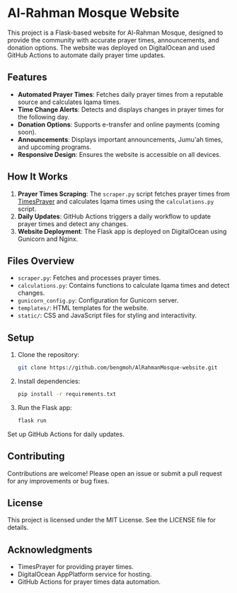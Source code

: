 # Al-Rahman Mosque Website

This project is a Flask-based website for Al-Rahman Mosque, designed to provide the community with accurate prayer times, announcements, and donation options. The website was deployed on DigitalOcean and used GitHub Actions to automate daily prayer time updates.

## Features

- **Automated Prayer Times**: Fetches daily prayer times from a reputable source and calculates Iqama times.
- **Time Change Alerts**: Detects and displays changes in prayer times for the following day.
- **Donation Options**: Supports e-transfer and online payments (coming soon).
- **Announcements**: Displays important announcements, Jumu'ah times, and upcoming programs.
- **Responsive Design**: Ensures the website is accessible on all devices.

## How It Works

1. **Prayer Times Scraping**: The `scraper.py` script fetches prayer times from [TimesPrayer](https://timesprayer.com) and calculates Iqama times using the `calculations.py` script.
2. **Daily Updates**: GitHub Actions triggers a daily workflow to update prayer times and detect any changes.
3. **Website Deployment**: The Flask app is deployed on DigitalOcean using Gunicorn and Nginx.

## Files Overview

- `scraper.py`: Fetches and processes prayer times.
- `calculations.py`: Contains functions to calculate Iqama times and detect changes.
- `gunicorn_config.py`: Configuration for Gunicorn server.
- `templates/`: HTML templates for the website.
- `static/`: CSS and JavaScript files for styling and interactivity.

## Setup

1. Clone the repository:
   ```bash
   git clone https://github.com/bengmoh/AlRahmanMosque-website.git

2. Install dependencies:
   ```bash
   pip install -r requirements.txt

3. Run the Flask app:
   ```bash
   flask run

Set up GitHub Actions for daily updates.

## Contributing
Contributions are welcome! Please open an issue or submit a pull request for any improvements or bug fixes.

## License
This project is licensed under the MIT License. See the LICENSE file for details.

## Acknowledgments
- TimesPrayer for providing prayer times.
- DigitalOcean AppPlatform service for hosting.
- GitHub Actions for prayer times data automation.
